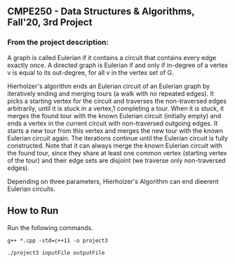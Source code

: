 ## CMPE250 - Data Structures & Algorithms, Fall'20, 3rd Project

### From the project description:
A graph is called Eulerian if it contains a circuit that contains every edge exactly once. A
directed graph is Eulerian if and only if in-degree of a vertex v is equal to its out-degree, for
all v in the vertex set of G.

Hierholzer's algorithm ends an Eulerian circuit of an Eulerian graph by iteratively ending
and merging tours (a walk with no repeated edges). It picks a starting vertex for the circuit and
traverses the non-traversed edges arbitrarily, until it is stuck in a vertex,1 completing a tour.
When it is stuck, it merges the found tour with the known Eulerian circuit (initially empty)
and ends a vertex in the current circuit with non-traversed outgoing edges. It starts a new
tour from this vertex and merges the new tour with the known Eulerian circuit again. The
iterations continue until the Eulerian circuit is fully constructed. Note that it can always merge
the known Eulerian circuit with the found tour, since they share at least one common vertex
(starting vertex of the tour) and their edge sets are disjoint (we traverse only non-traversed
edges).

Depending on three parameters, Hierholzer's Algorithm can end dieerent Eulerian circuits.

## How to Run

Run the following commands.

``
g++ *.cpp -std=c++11 -o project3
``

``
./project3 inputFile outputFile
``
